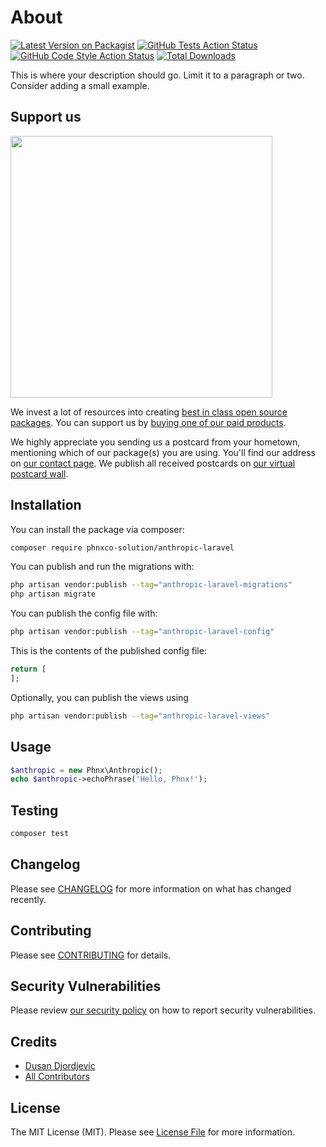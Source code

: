 # About

[![Latest Version on Packagist](https://img.shields.io/packagist/v/phnxco-solution/anthropic-laravel.svg?style=flat-square)](https://packagist.org/packages/phnxco-solution/anthropic-laravel)
[![GitHub Tests Action Status](https://img.shields.io/github/actions/workflow/status/phnxco-solution/anthropic-laravel/run-tests.yml?branch=main&label=tests&style=flat-square)](https://github.com/phnxco-solution/anthropic-laravel/actions?query=workflow%3Arun-tests+branch%3Amain)
[![GitHub Code Style Action Status](https://img.shields.io/github/actions/workflow/status/phnxco-solution/anthropic-laravel/fix-php-code-style-issues.yml?branch=main&label=code%20style&style=flat-square)](https://github.com/phnxco-solution/anthropic-laravel/actions?query=workflow%3A"Fix+PHP+code+style+issues"+branch%3Amain)
[![Total Downloads](https://img.shields.io/packagist/dt/phnxco-solution/anthropic-laravel.svg?style=flat-square)](https://packagist.org/packages/phnxco-solution/anthropic-laravel)

This is where your description should go. Limit it to a paragraph or two. Consider adding a small example.

## Support us

[<img src="https://github-ads.s3.eu-central-1.amazonaws.com/anthropic-laravel.jpg?t=1" width="419px" />](https://spatie.be/github-ad-click/anthropic-laravel)

We invest a lot of resources into creating [best in class open source packages](https://spatie.be/open-source). You can support us by [buying one of our paid products](https://spatie.be/open-source/support-us).

We highly appreciate you sending us a postcard from your hometown, mentioning which of our package(s) you are using. You'll find our address on [our contact page](https://spatie.be/about-us). We publish all received postcards on [our virtual postcard wall](https://spatie.be/open-source/postcards).

## Installation

You can install the package via composer:

```bash
composer require phnxco-solution/anthropic-laravel
```

You can publish and run the migrations with:

```bash
php artisan vendor:publish --tag="anthropic-laravel-migrations"
php artisan migrate
```

You can publish the config file with:

```bash
php artisan vendor:publish --tag="anthropic-laravel-config"
```

This is the contents of the published config file:

```php
return [
];
```

Optionally, you can publish the views using

```bash
php artisan vendor:publish --tag="anthropic-laravel-views"
```

## Usage

```php
$anthropic = new Phnx\Anthropic();
echo $anthropic->echoPhrase('Hello, Phnx!');
```

## Testing

```bash
composer test
```

## Changelog

Please see [CHANGELOG](CHANGELOG.md) for more information on what has changed recently.

## Contributing

Please see [CONTRIBUTING](CONTRIBUTING.md) for details.

## Security Vulnerabilities

Please review [our security policy](../../security/policy) on how to report security vulnerabilities.

## Credits

- [Dusan Djordjevic](https://github.com/phnxco-solution)
- [All Contributors](../../contributors)

## License

The MIT License (MIT). Please see [License File](LICENSE.md) for more information.
